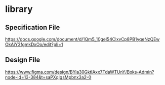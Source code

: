 # library

## Specification File

https://docs.google.com/document/d/1Qm5_10gel54ClxvCp8PB1yqeNzQEwOkAiY3fgmkDxOo/edit?pli=1

## Design File

https://www.figma.com/design/BYia30GktlAxx7TdaWTUnY/Boks-Admin?node-id=13-384&t=saPXqIgsMpbnx3a2-0
